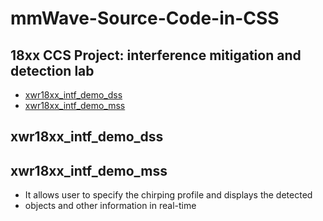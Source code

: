 # mmWave-Source-Code-in-CSS

## 18xx CCS Project: interference mitigation and detection lab
* [xwr18xx_intf_demo_dss](https://github.com/Huafeng-XU/mmWave-Source-Code-in-CSS#xwr18xx_intf_demo_dss)
* [xwr18xx_intf_demo_mss](https://github.com/Huafeng-XU/mmWave-Source-Code-in-CSS#xwr18xx_intf_demo_mss)

## xwr18xx_intf_demo_dss


## xwr18xx_intf_demo_mss
 *  It allows user to specify the chirping profile and displays the detected
 *  objects and other information in real-time 
